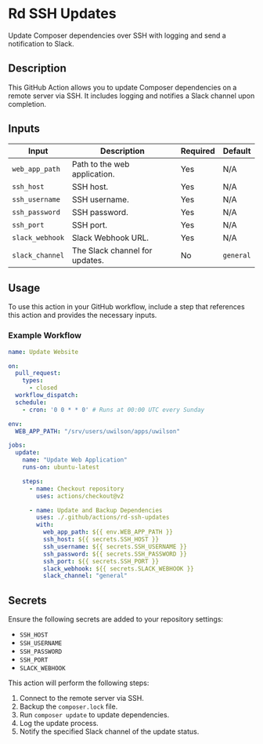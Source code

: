 # Rd SSH Updates

Update Composer dependencies over SSH with logging and send a notification to Slack.

## Description

This GitHub Action allows you to update Composer dependencies on a remote server via SSH. It includes logging and notifies a Slack channel upon completion.

## Inputs

| Input            | Description                          | Required | Default  |
|------------------|--------------------------------------|----------|----------|
| `web_app_path`   | Path to the web application.         | Yes      | N/A      |
| `ssh_host`       | SSH host.                            | Yes      | N/A      |
| `ssh_username`   | SSH username.                        | Yes      | N/A      |
| `ssh_password`   | SSH password.                        | Yes      | N/A      |
| `ssh_port`       | SSH port.                            | Yes      | N/A      |
| `slack_webhook`  | Slack Webhook URL.                   | Yes      | N/A      |
| `slack_channel`  | The Slack channel for updates.       | No       | `general`|

## Usage

To use this action in your GitHub workflow, include a step that references this action and provides the necessary inputs.

### Example Workflow

```yaml
name: Update Website

on:
  pull_request:
    types:
      - closed
  workflow_dispatch:
  schedule:
    - cron: '0 0 * * 0' # Runs at 00:00 UTC every Sunday

env:
  WEB_APP_PATH: "/srv/users/uwilson/apps/uwilson"

jobs:
  update:
    name: "Update Web Application"
    runs-on: ubuntu-latest

    steps:
      - name: Checkout repository
        uses: actions/checkout@v2

      - name: Update and Backup Dependencies
        uses: ./.github/actions/rd-ssh-updates
        with:
          web_app_path: ${{ env.WEB_APP_PATH }}
          ssh_host: ${{ secrets.SSH_HOST }}
          ssh_username: ${{ secrets.SSH_USERNAME }}
          ssh_password: ${{ secrets.SSH_PASSWORD }}
          ssh_port: ${{ secrets.SSH_PORT }}
          slack_webhook: ${{ secrets.SLACK_WEBHOOK }}
          slack_channel: "general"
```

## Secrets

Ensure the following secrets are added to your repository settings:

- `SSH_HOST`
- `SSH_USERNAME`
- `SSH_PASSWORD`
- `SSH_PORT`
- `SLACK_WEBHOOK`

This action will perform the following steps:

1. Connect to the remote server via SSH.
2. Backup the `composer.lock` file.
3. Run `composer update` to update dependencies.
4. Log the update process.
5. Notify the specified Slack channel of the update status.
